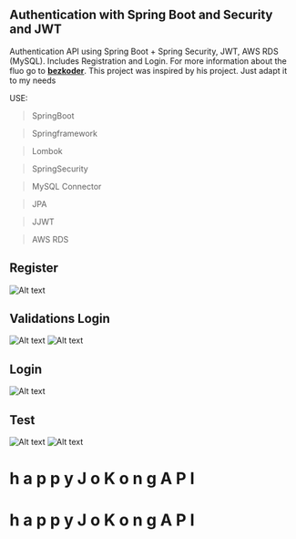 ## Authentication with Spring Boot and Security and JWT ##

Authentication API using Spring Boot + Spring Security, JWT, AWS RDS (MySQL). Includes Registration and Login.
For more information about the fluo go to **[bezkoder](https://github.com/bezkoder/spring-boot-spring-security-jwt-authentication)**.
This project was inspired by his project. Just adapt it to my needs

USE:
> SpringBoot

> Springframework

> Lombok

> SpringSecurity

> MySQL Connector

> JPA

> JJWT

> AWS RDS


## Register ##
![Alt text](/images/1.png "")
## Validations Login ##
![Alt text](/images/2.png "")
![Alt text](/images/3.png "")
## Login ##
![Alt text](/images/4.png "4")
## Test ##
![Alt text](/images/5.png "5")
![Alt text](/images/6.png "6")


#   h a p p y J o K o n g A P I 
 
 #   h a p p y J o K o n g A P I 
 
 
